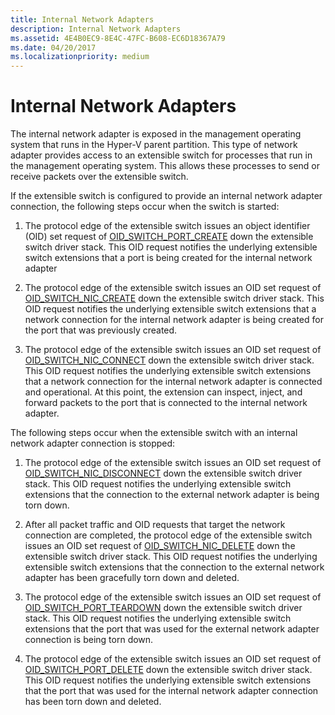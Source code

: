 ```yaml
---
title: Internal Network Adapters
description: Internal Network Adapters
ms.assetid: 4E4B0EC9-8E4C-47FC-B608-EC6D18367A79
ms.date: 04/20/2017
ms.localizationpriority: medium
---
```


# Internal Network Adapters


The internal network adapter is exposed in the management operating system that runs in the Hyper-V parent partition. This type of network adapter provides access to an extensible switch for processes that run in the management operating system. This allows these processes to send or receive packets over the extensible switch.

If the extensible switch is configured to provide an internal network adapter connection, the following steps occur when the switch is started:

1.  The protocol edge of the extensible switch issues an object identifier (OID) set request of [OID\_SWITCH\_PORT\_CREATE](https://docs.microsoft.com/windows-hardware/drivers/network/oid-switch-port-create) down the extensible switch driver stack. This OID request notifies the underlying extensible switch extensions that a port is being created for the internal network adapter

2.  The protocol edge of the extensible switch issues an OID set request of [OID\_SWITCH\_NIC\_CREATE](https://docs.microsoft.com/windows-hardware/drivers/network/oid-switch-port-create) down the extensible switch driver stack. This OID request notifies the underlying extensible switch extensions that a network connection for the internal network adapter is being created for the port that was previously created.

3.  The protocol edge of the extensible switch issues an OID set request of [OID\_SWITCH\_NIC\_CONNECT](https://docs.microsoft.com/windows-hardware/drivers/network/oid-switch-port-create) down the extensible switch driver stack. This OID request notifies the underlying extensible switch extensions that a network connection for the internal network adapter is connected and operational. At this point, the extension can inspect, inject, and forward packets to the port that is connected to the internal network adapter.

The following steps occur when the extensible switch with an internal network adapter connection is stopped:

1.  The protocol edge of the extensible switch issues an OID set request of [OID\_SWITCH\_NIC\_DISCONNECT](https://docs.microsoft.com/windows-hardware/drivers/network/oid-switch-nic-disconnect) down the extensible switch driver stack. This OID request notifies the underlying extensible switch extensions that the connection to the external network adapter is being torn down.

2.  After all packet traffic and OID requests that target the network connection are completed, the protocol edge of the extensible switch issues an OID set request of [OID\_SWITCH\_NIC\_DELETE](https://docs.microsoft.com/windows-hardware/drivers/network/oid-switch-port-create) down the extensible switch driver stack. This OID request notifies the underlying extensible switch extensions that the connection to the external network adapter has been gracefully torn down and deleted.

3.  The protocol edge of the extensible switch issues an OID set request of [OID\_SWITCH\_PORT\_TEARDOWN](https://docs.microsoft.com/windows-hardware/drivers/network/oid-switch-port-teardown) down the extensible switch driver stack. This OID request notifies the underlying extensible switch extensions that the port that was used for the external network adapter connection is being torn down.

4.  The protocol edge of the extensible switch issues an OID set request of [OID\_SWITCH\_PORT\_DELETE](https://docs.microsoft.com/windows-hardware/drivers/network/oid-switch-port-delete) down the extensible switch driver stack. This OID request notifies the underlying extensible switch extensions that the port that was used for the internal network adapter connection has been torn down and deleted.

 

 





